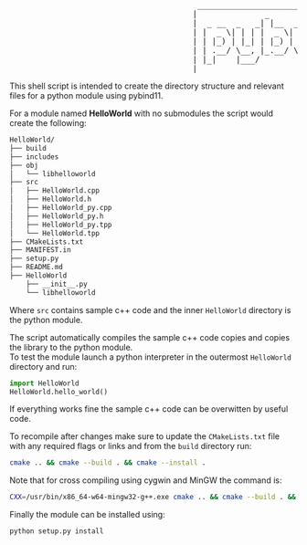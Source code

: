 <pre>
                                       ___________________________________________    
                                      |              _           _ _     _   _ _  |   
                                      |  _ __  _   _| |__  _   _(_) | __| | / / | |   
                                      | |  _ \| | | |  _ \| | | | | |/ _  | | | | |   
                                      | | |_) | |_| | |_) | |_| | | | (_| | | | | |   
                                      | | .__/ \__, |_.__/ \__,_|_|_|\__,_| |_|_| |   
                                      | |_|    |___/                              |   
                                      |___________________________________________|   
</pre>

This shell script is intended to create the directory structure and relevant files for a python module using pybind11. 

For a module named **HelloWorld** with no submodules the script would create the following:
```bash
HelloWorld/
├── build
├── includes
├── obj
│   └── libhelloworld
├── src
│   ├── HelloWorld.cpp
│   ├── HelloWorld.h
│   ├── HelloWorld_py.cpp
│   ├── HelloWorld_py.h
│   ├── HelloWorld_py.tpp
│   └── HelloWorld.tpp
├── CMakeLists.txt
├── MANIFEST.in
├── setup.py
├── README.md
├── HelloWorld
    ├── __init__.py
    └── libhelloworld
```

Where ```src``` contains sample c++ code and the inner ```HelloWorld``` directory is the python module.   

The script automatically compiles the sample c++ code copies and copies the library to the python module.   
To test the module launch a python interpreter in the outermost ```HelloWorld``` directory and run:

```python
import HelloWorld
HelloWorld.hello_world()
```

If everything works fine the sample c++ code can be overwitten by useful code.

To recompile after changes make sure to update the ```CMakeLists.txt``` file with any required flags or links and from the ```build``` directory run:

```bash
cmake .. && cmake --build . && cmake --install .
```

Note that for cross compiling using cygwin and MinGW the command is:

```bash
CXX=/usr/bin/x86_64-w64-mingw32-g++.exe cmake .. && cmake --build . && cmake --install .
```

Finally the module can be installed using:

```bash
python setup.py install
```
